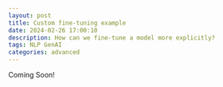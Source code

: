 ```yaml
---
layout: post
title: Custom fine-tuning example
date: 2024-02-26 17:00:10
description: How can we fine-tune a model more explicitly?
tags: NLP GenAI 
categories: advanced
---
```


Coming Soon!